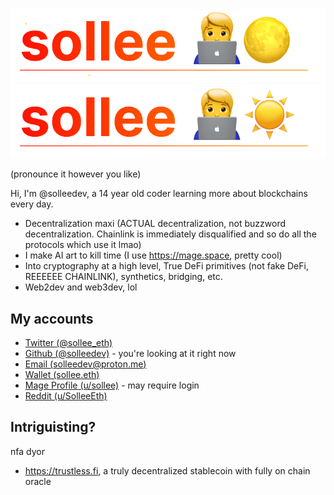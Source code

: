 ![Sollee](./assets/20221011_172709_name_header_darksollee.svg#gh-dark-mode-only)
![Sollee](./assets/20221011_172709_name_headersollee.svg#gh-light-mode-only)


(pronounce it however you like)

Hi, I'm @solleedev, a 14 year old coder learning more about blockchains every day.

- Decentralization maxi (ACTUAL decentralization, not buzzword decentralization. Chainlink is immediately disqualified and so do all the protocols which use it lmao)
- I make AI art to kill time (I use https://mage.space, pretty cool)
- Into cryptography at a high level, True DeFi primitives (not fake DeFi, REEEEEE CHAINLINK), synthetics, bridging, etc.
- Web2dev and web3dev, lol

## My accounts

- [Twitter (@sollee_eth)](https://twitter.com/sollee_eth)
- [Github (@solleedev)](https://github.com/solleedev) - you're looking at it right now
- [Email (solleedev@proton.me)](mailto://solleedev@proton.me)
- [Wallet (sollee.eth)](https://etherscan.io/address/sollee.eth)
- [Mage Profile (u/sollee)](https://mage.space/u/sollee) - may require login
- [Reddit (u/SolleeEth)](https://reddit.com/u/SolleeEth)

## Intriguisting?
nfa dyor
- https://trustless.fi, a truly decentralized stablecoin with fully on chain oracle
